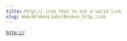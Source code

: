 ```yaml
---
title: Http:// link that is not a valid link
slug: Web/BrokenLinks/Broken_http_link
---
```

[`http://`](http://)
